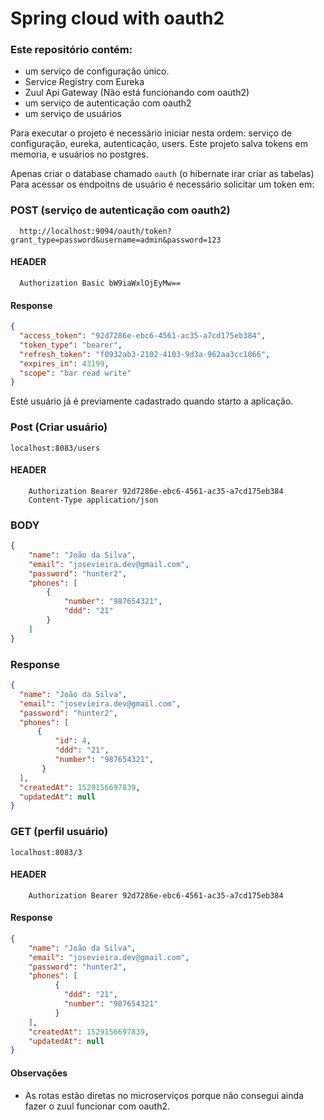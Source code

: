 # Spring cloud with oauth2


### Este repositório contém:

* um serviço de configuração único.
* Service Registry com Eureka
* Zuul Api Gateway (Não está funcionando com oauth2)
* um serviço de autenticação com oauth2
* um serviço de usuários


Para executar o projeto é necessário iniciar nesta ordem: serviço de configuração, eureka, autenticação, users.
Este projeto salva tokens em memoria, e usuários no postgres.

Apenas criar o database chamado `oauth` (o hibernate irar criar as tabelas)
Para acessar os endpoitns de usuário é necessário solicitar um token em:


### POST (serviço de autenticação com oauth2)
      http://localhost:9094/oauth/token?grant_type=password&username=admin&password=123
  
 #### HEADER
      Authorization Basic bW9iaWxlOjEyMw==
    
   
 #### Response
```json
{
  "access_token": "92d7286e-ebc6-4561-ac35-a7cd175eb384",
  "token_type": "bearer",
  "refresh_token": "f0932ab3-2102-4103-9d3a-962aa3cc1066",
  "expires_in": 43199,
  "scope": "bar read write"
}
```

Esté usuário já é previamente cadastrado quando starto a aplicação.


### Post (Criar usuário)
    localhost:8083/users
    
  #### HEADER
        Authorization Bearer 92d7286e-ebc6-4561-ac35-a7cd175eb384
        Content-Type application/json
        
  ### BODY
  ```json
 {
      "name": "João da Silva",
      "email": "josevieira.dev@gmail.com",
      "password": "hunter2",
      "phones": [
          {
              "number": "987654321",
              "ddd": "21"
          }
      ]
  }
  ```
  ### Response
  
  ```json
{
    "name": "João da Silva",
    "email": "josevieira.dev@gmail.com",
    "password": "hunter2",
    "phones": [
        {
            "id": 4,
            "ddd": "21",
            "number": "987654321",
         }
    ],
    "createdAt": 1529156697839,
    "updatedAt": null
}
  ```
  ### GET (perfil usuário)
    localhost:8083/3
    
  #### HEADER
        Authorization Bearer 92d7286e-ebc6-4561-ac35-a7cd175eb384
    
  #### Response
```json
{
    "name": "João da Silva",
    "email": "josevieira.dev@gmail.com",
    "password": "hunter2",
    "phones": [
          {
            "ddd": "21",
            "number": "987654321"
          }
    ],
    "createdAt": 1529156697839,
    "updatedAt": null
}
```
      
#### Observações
  
* As rotas estão diretas no microserviços porque não consegui ainda fazer o zuul funcionar com oauth2.



